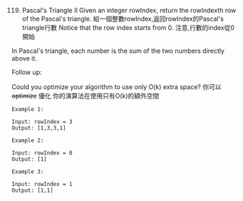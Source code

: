 119. Pascal's Triangle II
Given an integer rowIndex, return the rowIndexth row of the Pascal's triangle.
給一個整數rowIndex,返回rowIndex的Pascal's triangle行數
Notice that the row index starts from 0.
注意,行數的index從0開始

In Pascal's triangle, each number is the sum of the two numbers directly above it.

Follow up:

Could you optimize your algorithm to use only O(k) extra space?
你可以 ~~optimize~~ 優化 你的演算法在使用只有O(k)的額外空間
 
```
Example 1:

Input: rowIndex = 3
Output: [1,3,3,1]
```
```
Example 2:

Input: rowIndex = 0
Output: [1]
```
```
Example 3:

Input: rowIndex = 1
Output: [1,1]
```
